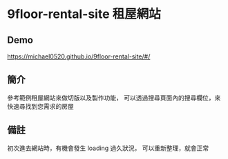# 9floor-rental-site 租屋網站

## Demo
https://michael0520.github.io/9floor-rental-site/#/

## 簡介

參考範例租屋網站來做切版以及製作功能，
可以透過搜尋頁面內的搜尋欄位，來快速尋找到您需求的房屋

## 備註

初次進去網站時，有機會發生 loading 過久狀況，
可以重新整理，就會正常
